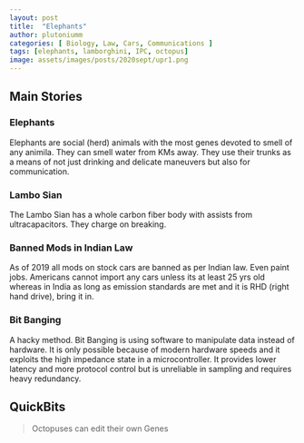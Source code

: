 ```yaml
---
layout: post
title:  "Elephants"
author: plutoniumm
categories: [ Biology, Law, Cars, Communications ]
tags: [elephants, lamborghini, IPC, octopus]
image: assets/images/posts/2020sept/upr1.png
---
```


## Main Stories

### Elephants
Elephants are social (herd) animals with the most genes devoted to smell of any animila. They can smell water from KMs away. They use their trunks as a means of not just drinking and delicate maneuvers but also for communication.

### Lambo Sian
The Lambo Sian has a whole carbon fiber body with assists from ultracapacitors. They charge on breaking.

### Banned Mods in Indian Law
As of 2019 all mods on stock cars are banned as per Indian law. Even paint jobs. Americans cannot import any cars unless its at least 25 yrs old whereas in India as long as emission standards are met and it is RHD (right hand drive), bring it in.

### Bit Banging
A hacky method. Bit Banging is using software to manipulate data instead of hardware. It is only possible because of modern hardware speeds and it exploits the high impedance state in a microcontroller. It provides lower latency and more protocol control but is unreliable in sampling and requires heavy redundancy.

## QuickBits
> Octopuses can edit their own Genes